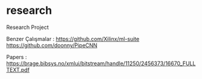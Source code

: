# research
Research Project


Benzer Çalışmalar :
https://github.com/Xilinx/ml-suite
https://github.com/doonny/PipeCNN

Papers :
https://brage.bibsys.no/xmlui/bitstream/handle/11250/2456373/16670_FULLTEXT.pdf
